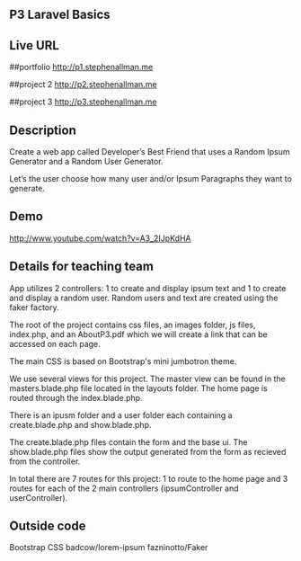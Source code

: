 

## P3 Laravel Basics

## Live URL
##portfolio
<http://p1.stephenallman.me>

##project 2
<http://p2.stephenallman.me>

##project 3
<http://p3.stephenallman.me>

## Description
Create a web app called Developer’s Best Friend that uses a Random Ipsum Generator and a Random User Generator. 

Let’s the user choose how many user and/or Ipsum Paragraphs they want to generate. 


## Demo
http://www.youtube.com/watch?v=A3_2IJpKdHA

## Details for teaching team

App utilizes 2 controllers: 1 to create and display ipsum text and 1 to create and display a random user.
Random users and text are created using the faker factory. 

The root of the project contains css files, an images folder, js files, index.php, and an AboutP3.pdf which we will create a link that can be accessed on each page. 

The main CSS is based on Bootstrap's mini jumbotron theme. 

We use several views for this project. The master view can be found in the masters.blade.php file located in the layouts folder.
The home page is routed through the index.blade.php. 

There is an ipusm folder and a user folder each containing a create.blade.php and show.blade.php. 

The create.blade.php files contain the form and the base ui. The show.blade.php files show the output generated from the form as recieved from the controller. 

In total there are 7 routes for this project: 1 to route to the home page and 3 routes for each of the 2 main controllers (ipsumController and userController). 




## Outside code
Bootstrap CSS
badcow/lorem-ipsum
fazninotto/Faker